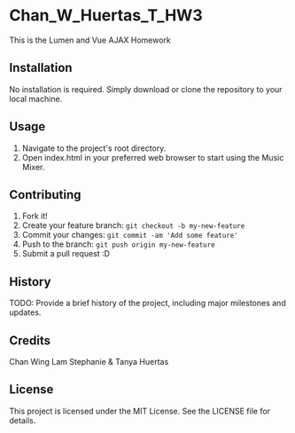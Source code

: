 # Chan_W_Huertas_T_HW3

This is the Lumen and Vue AJAX Homework

## Installation

No installation is required. Simply download or clone the repository to your local machine.

## Usage

1. Navigate to the project's root directory.
2. Open index.html in your preferred web browser to start using the Music Mixer.

## Contributing

1. Fork it!
2. Create your feature branch: `git checkout -b my-new-feature`
3. Commit your changes: `git commit -am 'Add some feature'`
4. Push to the branch: `git push origin my-new-feature`
5. Submit a pull request :D

## History

TODO: Provide a brief history of the project, including major milestones and updates.

## Credits

Chan Wing Lam Stephanie & Tanya Huertas

## License

This project is licensed under the MIT License. See the LICENSE file for details.
